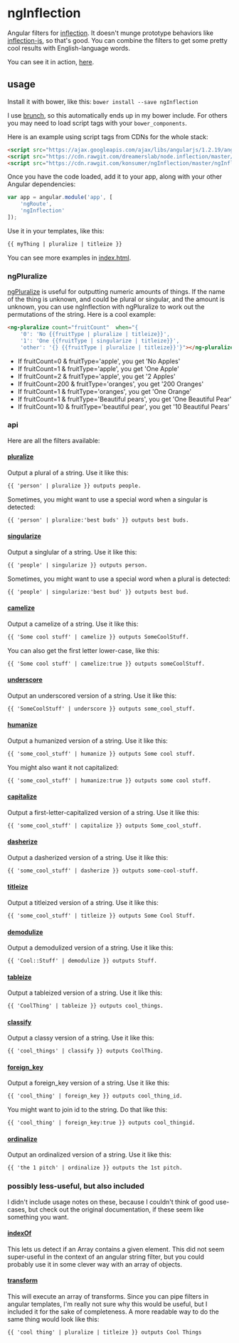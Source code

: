 # ngInflection

Angular filters for [inflection](https://github.com/dreamerslab/node.inflection). It doesn't munge prototype behaviors like [inflection-js](http://code.google.com/p/inflection-js/), so that's good. You can combine the filters to get some pretty cool results with English-language words.

You can see it in action, [here](http://konsumer.github.io/ngInflection/).

## usage

Install it with bower, like this: `bower install --save ngInflection`

I use [brunch](http://brunch.io/), so this automatically ends up in my bower include. For others you may need to load script tags with your `bower_components`.

Here is an example using script tags from CDNs for the whole stack:

```html
<script src="https://ajax.googleapis.com/ajax/libs/angularjs/1.2.19/angular.min.js"></script>
<script src="https://cdn.rawgit.com/dreamerslab/node.inflection/master/inflection.min.js"></script>
<script src="https://cdn.rawgit.com/konsumer/ngInflection/master/ngInflection.js"></script>
```

Once you have the code loaded, add it to your app, along with your other Angular dependencies:

```javascript
var app = angular.module('app', [
    'ngRoute',
    'ngInflection'
]);
```

Use it in your templates, like this:

```html
{{ myThing | pluralize | titleize }}
```

You can see more examples in [index.html](https://github.com/konsumer/ngInflection/blob/master/index.html).

### ngPluralize

[ngPluralize](https://docs.angularjs.org/api/ng/directive/ngPluralize) is useful for outputting numeric amounts of things.  If the name of the thing is unknown, and could be plural or singular, and the amount is unknown, you can use ngInflection with ngPluralize to work out the permutations of the string.  Here is a cool example:

```html
<ng-pluralize count="fruitCount"  when="{
	'0': 'No {{fruitType | pluralize | titleize}}',
	'1': 'One {{fruitType | singularize | titleize}}',
	'other': '{} {{fruitType | pluralize | titleize}}'}"></ng-pluralize>
```

*  If fruitCount=0 & fruitType='apple', you get 'No Apples'
*  If fruitCount=1 & fruitType='apple', you get 'One Apple'
*  If fruitCount=2 & fruitType='apple', you get '2 Apples'
*  If fruitCount=200 & fruitType='oranges', you get '200 Oranges'
*  If fruitCount=1 & fruitType='oranges', you get 'One Orange'
*  If fruitCount=1 & fruitType='Beautiful pears', you get 'One Beautiful Pear'
*  If fruitCount=10 & fruitType='beautiful pear', you get '10 Beautiful Pears'

### api

Here are all the filters available:


#### [pluralize](https://github.com/dreamerslab/node.inflection#inflectionpluralize-str-plural-)

Output a plural of a string. Use it like this:

```html
{{ 'person' | pluralize }} outputs people.
```

Sometimes, you might want to use a special word when a singular is detected:

```html
{{ 'person' | pluralize:'best buds' }} outputs best buds.
```


#### [singularize](https://github.com/dreamerslab/node.inflection#inflectionsingularize-str-singular-)

Output a singlular of a string. Use it like this:

```html
{{ 'people' | singularize }} outputs person.
```

Sometimes, you might want to use a special word when a plural is detected:

```html
{{ 'people' | singularize:'best bud' }} outputs best bud.
```


#### [camelize](https://github.com/dreamerslab/node.inflection#inflectioncamelize-str-lowfirstletter-)

Output a camelize of a string. Use it like this:

```html
{{ 'Some cool stuff' | camelize }} outputs SomeCoolStuff.
```

You can also get the first letter lower-case, like this:

```html
{{ 'Some cool stuff' | camelize:true }} outputs someCoolStuff.
```


#### [underscore](https://github.com/dreamerslab/node.inflection#inflectionunderscore-str-alluppercase-)

Output an underscored version of a string. Use it like this:

```html
{{ 'SomeCoolStuff' | underscore }} outputs some_cool_stuff.
```


#### [humanize](https://github.com/dreamerslab/node.inflection#inflectionhumanize-str-lowfirstletter-)

Output a humanized version of a string. Use it like this:

```html
{{ 'some_cool_stuff' | humanize }} outputs Some cool stuff.
```

You might also want it not capitalized:

```html
{{ 'some_cool_stuff' | humanize:true }} outputs some cool stuff.
```


#### [capitalize](https://github.com/dreamerslab/node.inflection#inflectioncapitalize-str-)

Output a first-letter-capitalized version of a string. Use it like this:

```html
{{ 'some_cool_stuff' | capitalize }} outputs Some_cool_stuff.
```


#### [dasherize](https://github.com/dreamerslab/node.inflection#inflectiondasherize-str-)

Output a dasherized version of a string. Use it like this:

```html
{{ 'some_cool_stuff' | dasherize }} outputs some-cool-stuff.
```


#### [titleize](https://github.com/dreamerslab/node.inflection#inflectiontitleize-str-)

Output a titleized version of a string. Use it like this:

```html
{{ 'some_cool_stuff' | titleize }} outputs Some Cool Stuff.
```

#### [demodulize](https://github.com/dreamerslab/node.inflection#inflectiondemodulize-str-)

Output a demodulized version of a string. Use it like this:

```html
{{ 'Cool::Stuff' | demodulize }} outputs Stuff.
```

#### [tableize](https://github.com/dreamerslab/node.inflection#inflectiontableize-str-)

Output a tableized version of a string. Use it like this:

```html
{{ 'CoolThing' | tableize }} outputs cool_things.
```

#### [classify](https://github.com/dreamerslab/node.inflection#inflectionclassify-str-)

Output a classy version of a string. Use it like this:

```html
{{ 'cool_things' | classify }} outputs CoolThing.
```

#### [foreign_key](https://github.com/dreamerslab/node.inflection#inflectionforeign_key-str-dropidubar-)

Output a foreign_key version of a string. Use it like this:

```html
{{ 'cool_thing' | foreign_key }} outputs cool_thing_id.
```

You might want to join id to the string. Do that like this:

```html
{{ 'cool_thing' | foreign_key:true }} outputs cool_thingid.
```


#### [ordinalize](https://github.com/dreamerslab/node.inflection#inflectionordinalize-str-)

Output an ordinalized version of a string. Use it like this:

```html
{{ 'the 1 pitch' | ordinalize }} outputs the 1st pitch.
```

### possibly less-useful, but also included

I didn't include usage notes on these, because I couldn't think of good use-cases, but check out the original documentation, if these seem like something you want.


#### [indexOf](https://github.com/dreamerslab/node.inflection#inflectionindexof-arr-item-fromindex-comparefunc-)

This lets us detect if an Array contains a given element. This did not seem super-useful in the context of an angular string filter, but you could probably use it in some clever way with an array of objects.


#### [transform](https://github.com/dreamerslab/node.inflection#inflectiontransform-str-arr-)

This will execute an array of transforms. Since you can pipe filters in angular templates, I'm really not sure why this would be useful, but I included it for the sake of completeness. A more readable way to do the same thing would look like this:

```html
{{ 'cool thing' | pluralize | titleize }} outputs Cool Things
```

